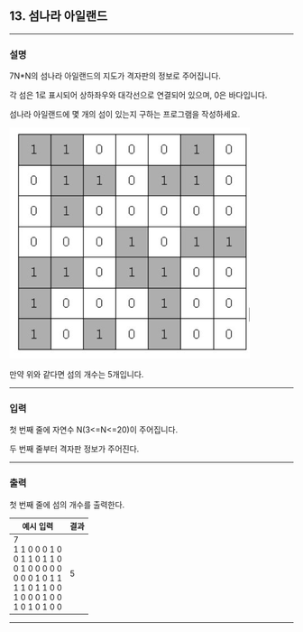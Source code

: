 ## 13. 섬나라 아일랜드
*************************************************************************
### 설명

7N*N의 섬나라 아일랜드의 지도가 격자판의 정보로 주어집니다.

각 섬은 1로 표시되어 상하좌우와 대각선으로 연결되어 있으며, 0은 바다입니다.

섬나라 아일랜드에 몇 개의 섬이 있는지 구하는 프로그램을 작성하세요.

![img.png](img.png)

만약 위와 같다면 섬의 개수는 5개입니다.

-------------------------------------------------------------------------
### 입력
첫 번째 줄에 자연수 N(3<=N<=20)이 주어집니다.

두 번째 줄부터 격자판 정보가 주어진다. 

-------------------------------------------------------------------------
### 출력
첫 번째 줄에 섬의 개수를 출력한다. 

| 예시 입력 | 결과  |
|----|-----|
|7<br>1 1 0 0 0 1 0<br>0 1 1 0 1 1 0<br>0 1 0 0 0 0 0<br>0 0 0 1 0 1 1<br>1 1 0 1 1 0 0<br>1 0 0 0 1 0 0<br>1 0 1 0 1 0 0| 5   |


-------------------------------------------------------------------------